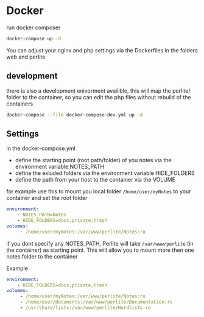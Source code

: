 # Docker

run docker composer
```bash
docker-compose up -d
```

You can adjust your nginx and php settings via the Dockerfiles in the folders web and perlite

## development
there is also a development enivorment availible, this will map the perlite/ folder to the container, so you can edit the php files without rebuild of the containers
```bash
docker-compose --file docker-compose-dev.yml up -d
```


## Settings

in the docker-compose.yml 
- define the starting point (root path/folder) of you notes via the environment variable NOTES_PATH
- define the exluded folders via the environment variable HIDE_FOLDERS
- define the path from your host to the container via the VOLUME

for example use this to mount you local folder `/home/user/myNotes` to your container and set the root folder 

```yml
environment:
    - NOTES_PATH=Notes
    - HIDE_FOLDERS=docs,private,trash
volumes:
     - /home/user/myNotes:/var/www/perlite/Notes:ro
```

if you dont specify any NOTES_PATH, Perlite will take `/var/www/perlite` (in the container) as starting point. This will allow you to mount more then one notes folder to the container

Example
```yml
environment:
    - HIDE_FOLDERS=docs,private,trash
volumes:
     - /home/user/myNotes:/var/www/perlite/Notes:ro
     - /home/user/documents:/var/www/perlite/Documentation:ro
     - /usr/share/lists:/var/www/perlite/Wordlists:ro
```

